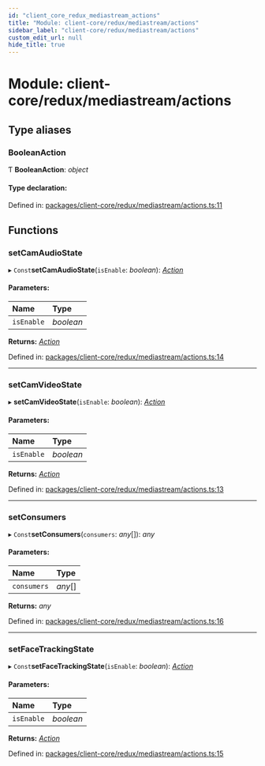 ```yaml
---
id: "client_core_redux_mediastream_actions"
title: "Module: client-core/redux/mediastream/actions"
sidebar_label: "client-core/redux/mediastream/actions"
custom_edit_url: null
hide_title: true
---
```


# Module: client-core/redux/mediastream/actions

## Type aliases

### BooleanAction

Ƭ **BooleanAction**: *object*

#### Type declaration:

Defined in: [packages/client-core/redux/mediastream/actions.ts:11](https://github.com/xr3ngine/xr3ngine/blob/5a0f83ed8/packages/client-core/redux/mediastream/actions.ts#L11)

## Functions

### setCamAudioState

▸ `Const`**setCamAudioState**(`isEnable`: *boolean*): [*Action*](client_core_redux_actions.md#action)

#### Parameters:

Name | Type |
:------ | :------ |
`isEnable` | *boolean* |

**Returns:** [*Action*](client_core_redux_actions.md#action)

Defined in: [packages/client-core/redux/mediastream/actions.ts:14](https://github.com/xr3ngine/xr3ngine/blob/5a0f83ed8/packages/client-core/redux/mediastream/actions.ts#L14)

___

### setCamVideoState

▸ **setCamVideoState**(`isEnable`: *boolean*): [*Action*](client_core_redux_actions.md#action)

#### Parameters:

Name | Type |
:------ | :------ |
`isEnable` | *boolean* |

**Returns:** [*Action*](client_core_redux_actions.md#action)

Defined in: [packages/client-core/redux/mediastream/actions.ts:13](https://github.com/xr3ngine/xr3ngine/blob/5a0f83ed8/packages/client-core/redux/mediastream/actions.ts#L13)

___

### setConsumers

▸ `Const`**setConsumers**(`consumers`: *any*[]): *any*

#### Parameters:

Name | Type |
:------ | :------ |
`consumers` | *any*[] |

**Returns:** *any*

Defined in: [packages/client-core/redux/mediastream/actions.ts:16](https://github.com/xr3ngine/xr3ngine/blob/5a0f83ed8/packages/client-core/redux/mediastream/actions.ts#L16)

___

### setFaceTrackingState

▸ `Const`**setFaceTrackingState**(`isEnable`: *boolean*): [*Action*](client_core_redux_actions.md#action)

#### Parameters:

Name | Type |
:------ | :------ |
`isEnable` | *boolean* |

**Returns:** [*Action*](client_core_redux_actions.md#action)

Defined in: [packages/client-core/redux/mediastream/actions.ts:15](https://github.com/xr3ngine/xr3ngine/blob/5a0f83ed8/packages/client-core/redux/mediastream/actions.ts#L15)
